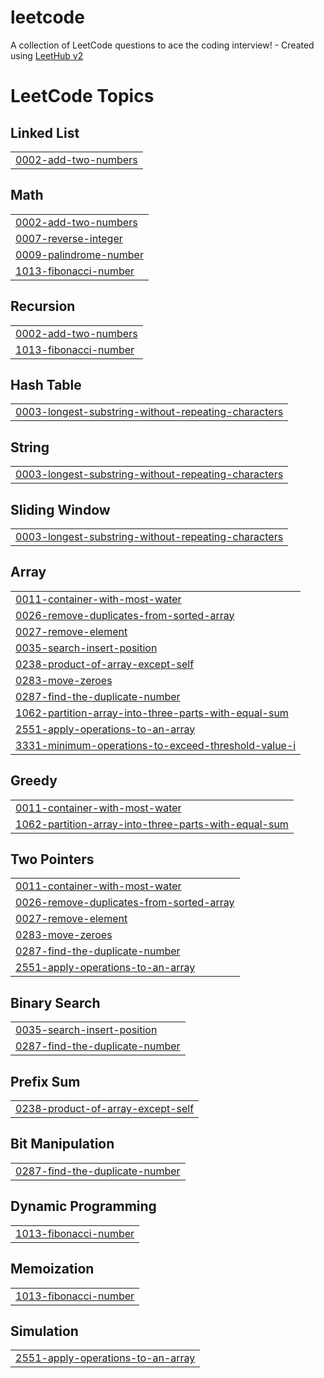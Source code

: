 # leetcode
A collection of LeetCode questions to ace the coding interview! - Created using [LeetHub v2](https://github.com/arunbhardwaj/LeetHub-2.0)

<!---LeetCode Topics Start-->
# LeetCode Topics
## Linked List
|  |
| ------- |
| [0002-add-two-numbers](https://github.com/DrishtiBehune/leetcode/tree/master/0002-add-two-numbers) |
## Math
|  |
| ------- |
| [0002-add-two-numbers](https://github.com/DrishtiBehune/leetcode/tree/master/0002-add-two-numbers) |
| [0007-reverse-integer](https://github.com/DrishtiBehune/leetcode/tree/master/0007-reverse-integer) |
| [0009-palindrome-number](https://github.com/DrishtiBehune/leetcode/tree/master/0009-palindrome-number) |
| [1013-fibonacci-number](https://github.com/DrishtiBehune/leetcode/tree/master/1013-fibonacci-number) |
## Recursion
|  |
| ------- |
| [0002-add-two-numbers](https://github.com/DrishtiBehune/leetcode/tree/master/0002-add-two-numbers) |
| [1013-fibonacci-number](https://github.com/DrishtiBehune/leetcode/tree/master/1013-fibonacci-number) |
## Hash Table
|  |
| ------- |
| [0003-longest-substring-without-repeating-characters](https://github.com/DrishtiBehune/leetcode/tree/master/0003-longest-substring-without-repeating-characters) |
## String
|  |
| ------- |
| [0003-longest-substring-without-repeating-characters](https://github.com/DrishtiBehune/leetcode/tree/master/0003-longest-substring-without-repeating-characters) |
## Sliding Window
|  |
| ------- |
| [0003-longest-substring-without-repeating-characters](https://github.com/DrishtiBehune/leetcode/tree/master/0003-longest-substring-without-repeating-characters) |
## Array
|  |
| ------- |
| [0011-container-with-most-water](https://github.com/DrishtiBehune/leetcode/tree/master/0011-container-with-most-water) |
| [0026-remove-duplicates-from-sorted-array](https://github.com/DrishtiBehune/leetcode/tree/master/0026-remove-duplicates-from-sorted-array) |
| [0027-remove-element](https://github.com/DrishtiBehune/leetcode/tree/master/0027-remove-element) |
| [0035-search-insert-position](https://github.com/DrishtiBehune/leetcode/tree/master/0035-search-insert-position) |
| [0238-product-of-array-except-self](https://github.com/DrishtiBehune/leetcode/tree/master/0238-product-of-array-except-self) |
| [0283-move-zeroes](https://github.com/DrishtiBehune/leetcode/tree/master/0283-move-zeroes) |
| [0287-find-the-duplicate-number](https://github.com/DrishtiBehune/leetcode/tree/master/0287-find-the-duplicate-number) |
| [1062-partition-array-into-three-parts-with-equal-sum](https://github.com/DrishtiBehune/leetcode/tree/master/1062-partition-array-into-three-parts-with-equal-sum) |
| [2551-apply-operations-to-an-array](https://github.com/DrishtiBehune/leetcode/tree/master/2551-apply-operations-to-an-array) |
| [3331-minimum-operations-to-exceed-threshold-value-i](https://github.com/DrishtiBehune/leetcode/tree/master/3331-minimum-operations-to-exceed-threshold-value-i) |
## Greedy
|  |
| ------- |
| [0011-container-with-most-water](https://github.com/DrishtiBehune/leetcode/tree/master/0011-container-with-most-water) |
| [1062-partition-array-into-three-parts-with-equal-sum](https://github.com/DrishtiBehune/leetcode/tree/master/1062-partition-array-into-three-parts-with-equal-sum) |
## Two Pointers
|  |
| ------- |
| [0011-container-with-most-water](https://github.com/DrishtiBehune/leetcode/tree/master/0011-container-with-most-water) |
| [0026-remove-duplicates-from-sorted-array](https://github.com/DrishtiBehune/leetcode/tree/master/0026-remove-duplicates-from-sorted-array) |
| [0027-remove-element](https://github.com/DrishtiBehune/leetcode/tree/master/0027-remove-element) |
| [0283-move-zeroes](https://github.com/DrishtiBehune/leetcode/tree/master/0283-move-zeroes) |
| [0287-find-the-duplicate-number](https://github.com/DrishtiBehune/leetcode/tree/master/0287-find-the-duplicate-number) |
| [2551-apply-operations-to-an-array](https://github.com/DrishtiBehune/leetcode/tree/master/2551-apply-operations-to-an-array) |
## Binary Search
|  |
| ------- |
| [0035-search-insert-position](https://github.com/DrishtiBehune/leetcode/tree/master/0035-search-insert-position) |
| [0287-find-the-duplicate-number](https://github.com/DrishtiBehune/leetcode/tree/master/0287-find-the-duplicate-number) |
## Prefix Sum
|  |
| ------- |
| [0238-product-of-array-except-self](https://github.com/DrishtiBehune/leetcode/tree/master/0238-product-of-array-except-self) |
## Bit Manipulation
|  |
| ------- |
| [0287-find-the-duplicate-number](https://github.com/DrishtiBehune/leetcode/tree/master/0287-find-the-duplicate-number) |
## Dynamic Programming
|  |
| ------- |
| [1013-fibonacci-number](https://github.com/DrishtiBehune/leetcode/tree/master/1013-fibonacci-number) |
## Memoization
|  |
| ------- |
| [1013-fibonacci-number](https://github.com/DrishtiBehune/leetcode/tree/master/1013-fibonacci-number) |
## Simulation
|  |
| ------- |
| [2551-apply-operations-to-an-array](https://github.com/DrishtiBehune/leetcode/tree/master/2551-apply-operations-to-an-array) |
<!---LeetCode Topics End-->